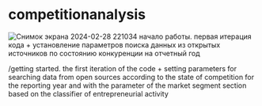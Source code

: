 # competitionanalysis
![Снимок экрана 2024-02-28 221034](https://github.com/BusiqueKir13/competitionanalysis/assets/148033435/7a20c249-cd33-44ed-aede-c931aad4043b)
начало работы. первая итерация кода + установление параметров поиска данных из открытых источников по состоянию конкуренции на отчетный год 

/getting started. the first iteration of the code + setting parameters for searching data from open sources according to the state of competition for the reporting year and with the parameter of the market segment section based on the classifier of entrepreneurial activity
